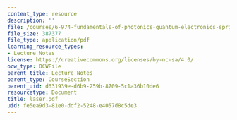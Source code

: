 ```yaml
---
content_type: resource
description: ''
file: /courses/6-974-fundamentals-of-photonics-quantum-electronics-spring-2006/fe5ea9d381e0ddf25248e4057d8c5de3_laser.pdf
file_size: 387377
file_type: application/pdf
learning_resource_types:
- Lecture Notes
license: https://creativecommons.org/licenses/by-nc-sa/4.0/
ocw_type: OCWFile
parent_title: Lecture Notes
parent_type: CourseSection
parent_uid: d631939e-d6b9-259b-8709-5c1a36b10de6
resourcetype: Document
title: laser.pdf
uid: fe5ea9d3-81e0-ddf2-5248-e4057d8c5de3
---
```

